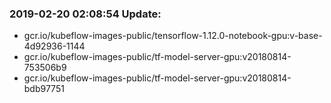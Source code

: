 ### 2019-02-20 02:08:54 Update:

- gcr.io/kubeflow-images-public/tensorflow-1.12.0-notebook-gpu:v-base-4d92936-1144
- gcr.io/kubeflow-images-public/tf-model-server-gpu:v20180814-753506b9
- gcr.io/kubeflow-images-public/tf-model-server-gpu:v20180814-bdb97751
